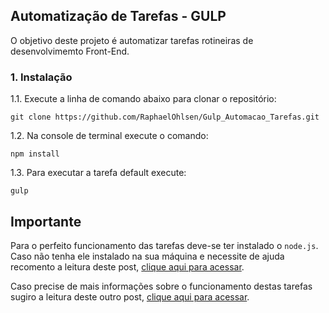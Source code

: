 ## Automatização de Tarefas - GULP
O objetivo deste projeto é automatizar tarefas rotineiras de desenvolvimemto Front-End.

### 1. Instalação
1.1. Execute a linha de comando abaixo para clonar o repositório:
```
git clone https://github.com/RaphaelOhlsen/Gulp_Automacao_Tarefas.git
 ```
1.2. Na console de terminal execute o comando:
```
npm install
```

1.3. Para executar a tarefa default execute:
```
gulp
```

## Importante
Para o perfeito funcionamento das tarefas deve-se ter instalado o  ```node.js```. Caso não tenha ele instalado na sua máquina e necessite de ajuda recomento a leitura deste post, [clique aqui para acessar](https://medium.com/@raphaelbernardoohlsen/compilando-sass-com-gulp-ed1e5f9ed417).

Caso precise de mais informações sobre o funcionamento destas tarefas sugiro a leitura deste outro post, [clique aqui para acessar](https://medium.com/@raphaelbernardoohlsen/compilando-sass-com-gulp-ed1e5f9ed417).